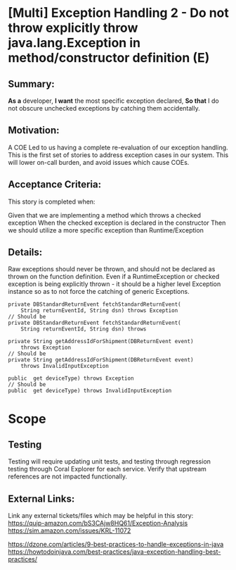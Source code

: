 
# [Multi] Exception Handling 2 - Do not throw explicitly throw java.lang.Exception in method/constructor definition (E)
## Summary:
**As a** developer, **I want** the most specific exception declared, **So that** I do not obscure unchecked exceptions by catching them accidentally.

## Motivation:
A COE Led to us having a complete re-evaluation of our exception handling. This is the first set of stories to address exception cases in our system. This will lower on-call burden, and avoid issues which cause COEs.

## Acceptance Criteria:
This story is completed when:

Given that we are implementing a method which throws a checked exception
When the checked exception is declared in the constructor
Then we should utilize a more specific exception than Runtime/Exception

## Details:

Raw exceptions should never be thrown, and should not be declared as thrown on the function definition. Even if a RuntimeException or checked exception is being explicitly thrown - it should be a higher level Exception instance so as to not force the catching of generic Exceptions.

```
private DBStandardReturnEvent fetchStandardReturnEvent(
    String returnEventId, String dsn) throws Exception
// Should be
private DBStandardReturnEvent fetchStandardReturnEvent(
    String returnEventId, String dsn) throws
```
```
private String getAddressIdForShipment(DBReturnEvent event)
    throws Exception
// Should be
private String getAddressIdForShipment(DBReturnEvent event)
    throws InvalidInputException
```
```
public  get deviceType) throws Exception
// Should be
public  get deviceType) throws InvalidInputException
```

# Scope













## Testing
Testing will require updating unit tests, and testing through regression testing through Coral Explorer for each service. Verify that upstream references are not impacted functionally.

## External Links:
Link any external tickets/files which may be helpful in this story:
https://quip-amazon.com/bS3CAjw8HQ61/Exception-Analysis
https://sim.amazon.com/issues/KRL-11072

https://dzone.com/articles/9-best-practices-to-handle-exceptions-in-java
https://howtodoinjava.com/best-practices/java-exception-handling-best-practices/
